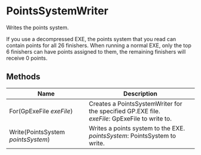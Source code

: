 # PointsSystemWriter

Writes the points system.

If you use a decompressed EXE, the points system that you read can contain points for
all 26 finishers. When running a normal EXE, only the top 6 finishers can have points
assigned to them, the remaining finishers will receive 0 points.


## Methods

| Name  | Description  |
|-------|--------------|
| For(GpExeFile *exeFile*)  | Creates a PointsSystemWriter for the specified GP.EXE file.<br />*exeFile*: GpExeFile to write to.<br />  |
| Write(PointsSystem *pointsSystem*)  | Writes a points system to the EXE.<br />*pointsSystem*: PointsSystem to write.<br />  |


